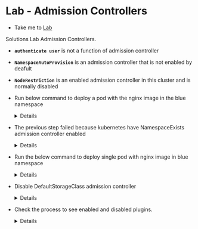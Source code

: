 # Lab - Admission Controllers

  - Take me to [Lab](https://kodekloud.com/topic/labs-admission-controllers/)

Solutions Lab Admission Controllers.

- **`authenticate user`** is not a function of admission controller

- **`NamespaceAutoProvision`** is an admission controller that is not enabled by deafult

- **`NodeRestriction`** is an enabled admission controller in this cluster and is normally disabled

- Run below command to deploy a pod with the nginx image in the blue namespace

  <details>
  ```
  $ kubectl run nginx --image nginx -n blue
  ```
  </details>

- The previous step failed because kubernetes have NamespaceExists admission controller enabled

  <details>
  ```
  Add NamespaceAutoProvision admission controller to --enable-admission-plugins list to /etc/kubernetes/manifests/kube-apiserver.yaml
  It should be like

      - --enable-admission-plugins=NodeRestriction,NamespaceAutoProvision

  ```
  </details>

- Run the below command to deploy single pod with nginx image in blue namespace

  <details>
  ```
  $ kubectl run nginx --image nginx -n blue
  ```
  </details>

- Disable DefaultStorageClass admission controller

  <details>
  ```
  Update /etc/kubernetes/manifests/kube-apiserver.yaml as below
     - --disable-admission-plugins=DefaultStorageClass
  ```
  </details>

- Check the process to see enabled and disabled plugins.

  <details>
  ```
  $ ps -ef | grep kube-apiserver | grep admission-plugins
  ```
  </details>
